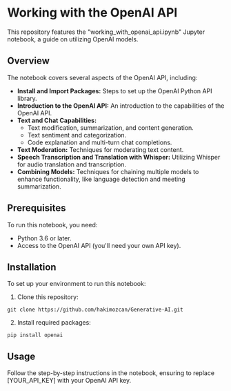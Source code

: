 # Working with the OpenAI API

This repository features the "working_with_openai_api.ipynb" Jupyter notebook, a guide on utilizing OpenAI models.

## Overview

The notebook covers several aspects of the OpenAI API, including:

* **Install and Import Packages:** Steps to set up the OpenAI Python API library.
* **Introduction to the OpenAI API:** An introduction to the capabilities of the OpenAI API.
* **Text and Chat Capabilities:**
  * Text modification, summarization, and content generation.
  * Text sentiment and categorization.
  * Code explanation and multi-turn chat completions.
* **Text Moderation:** Techniques for moderating text content.
* **Speech Transcription and Translation with Whisper:** Utilizing Whisper for audio translation and transcription.
* **Combining Models:** Techniques for chaining multiple models to enhance functionality, like language detection and meeting summarization.


## Prerequisites

To run this notebook, you need:
* Python 3.6 or later.
* Access to the OpenAI API (you'll need your own API key).

## Installation

To set up your environment to run this notebook:

1. Clone this repository:

```
git clone https://github.com/hakimozcan/Generative-AI.git
```

2. Install required packages:

```
pip install openai
```

## Usage

Follow the step-by-step instructions in the notebook, ensuring to replace [YOUR_API_KEY] with your OpenAI API key.


